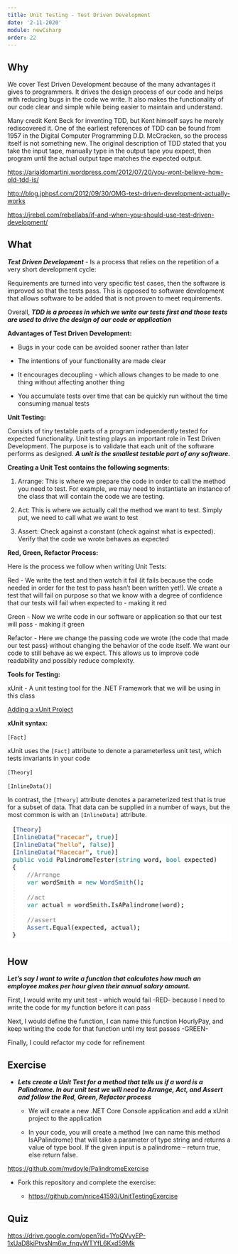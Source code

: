 ```yaml
---
title: Unit Testing - Test Driven Development
date: '2-11-2020'
module: newCsharp
order: 22
---
```


## Why

We cover Test Driven Development because of the many advantages it gives to programmers.  It drives the design process of our code and helps with reducing bugs in the code we write.  It also makes the functionality of our code clear and simple while being easier to maintain and understand.

Many credit Kent Beck for inventing TDD, but Kent himself says he merely rediscovered it.  One of the earliest references of TDD can be found from 1957 in the Digital Computer Programming D.D. McCracken, so the process itself is not something new.  The original description of TDD stated that you take the input tape, manually type in the output tape you expect, then program until the actual output tape matches the expected output.

<https://arialdomartini.wordpress.com/2012/07/20/you-wont-believe-how-old-tdd-is/>

<http://blog.jphpsf.com/2012/09/30/OMG-test-driven-development-actually-works>

<https://jrebel.com/rebellabs/if-and-when-you-should-use-test-driven-development/>

## What

***Test Driven Development*** - Is a process that relies on the repetition of a very short development cycle:

Requirements are turned into very specific test cases, then the software is improved so that the tests pass. This is opposed to software development that allows software to be added that is not proven to meet requirements.

Overall, ***TDD is a process in which we write our tests first and those tests are used to drive the design of our code or application***

**Advantages of Test Driven Development:**

* Bugs in your code can be avoided sooner rather than later

* The intentions of your functionality are made clear

* It encourages decoupling - which allows changes to be made to one thing without affecting another thing

* You accumulate tests over time that can be quickly run without the time consuming manual tests

**Unit Testing:**

Consists of tiny testable parts of a program independently tested for expected functionality.  Unit testing plays an important role in Test Driven Development. The purpose is to validate that each unit of the software performs as designed. ***A unit is the smallest testable part of any software.***

**Creating a Unit Test contains the following segments:**

1. Arrange:  This is where we prepare the code in order to call the method you need to test. For example, we may need to instantiate an instance of the class that will contain the code we are testing.

2. Act: This is where we actually call the method we want to test. Simply put, we need to call what we want to test

3. Assert: Check against a constant (check against what is expected). Verify that the code we wrote behaves as expected

**Red, Green, Refactor Process:**

Here is the process we follow when writing Unit Tests:

Red - We write the test and then watch it fail (it fails because the code needed in order for the test to pass hasn’t been written yet!).  We create a test that will fail on purpose so that we know with a degree of confidence that our tests will fail when expected to - making it red

Green - Now we write code in our software or application so that our test will pass - making it green

Refactor - Here we change the passing code we wrote (the code that made our test pass) without changing the behavior of the code itself. We want our code to still behave as we expect.  This allows us to improve code readability and possibly reduce complexity.  

**Tools for Testing:**

xUnit - A unit testing tool for the .NET Framework that we will be using in this class

[Adding a xUnit Project](https://docs.google.com/document/d/16oEgosdUn0x-yrXlTDcmH3_ipTmjxDc0HSyiWA6gNaM/edit?usp=sharing)

**xUnit syntax:**

`[Fact]`

xUnit uses the `[Fact]` attribute to denote a parameterless unit test, which tests invariants in your code

`[Theory]`

`[InlineData()]`

In contrast, the `[Theory]` attribute denotes a parameterized test that is true for a subset of data. That data can be supplied in a number of ways, but the most common is with an `[InlineData]` attribute.

![Unit Testing](../images/unitTestingEx0.png "Unit Testing")

## How

***Let’s say I want to write a function that calculates how much an employee makes per hour given their annual salary amount.***

First, I would write my unit test - which would fail -RED-  because I need to write the code for my function before it can pass

Next, I would define the function, I can name this function HourlyPay, and keep writing the code for that function until my test passes -GREEN-

Finally, I could refactor my code for refinement

## Exercise

* ***Lets create a Unit Test for a method that tells us if a word is a Palindrome.  In our unit test we will need to Arrange, Act, and Assert and follow the Red, Green, Refactor process***

  * We will create a new .NET Core Console application and add a xUnit project to the application

  * In your code, you will create a method (we can name this method IsAPalindrome) that will take a parameter of type string and returns a value of type bool.  If the given input is a palindrome – return true, else return false.

<https://github.com/mvdoyle/PalindromeExercise>

* Fork this repository and complete the exercise:
  
  * <https://github.com/nrice41593/UnitTestingExercise>

## Quiz

<https://drive.google.com/open?id=1YoQVvyEP-1xUaD8kiPtvsNm6w_fnqvWTYfL6Kxd59Mk>
